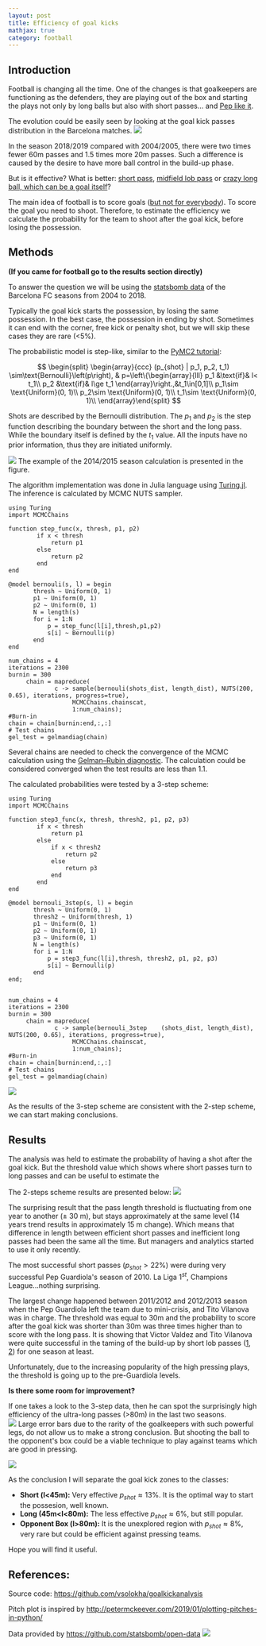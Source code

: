 ```yaml
---
layout: post
title: Efficiency of goal kicks
mathjax: true
category: football
---
```


## Introduction 
Football is changing all the time. One of the changes is that goalkeepers are functioning as the defenders, they are playing out of the box and starting the plays not only by long balls but also with short passes... and [Pep like it](https://www.manchestereveningnews.co.uk/sport/football/football-news/ederson-man-city-midfield-pep-15680675).

The evolution could be easily seen by looking at the goal kick passes distribution in the Barcelona matches. 
![](https://i.imgur.com/d7tFGLr.png)

In the season 2018/2019 compared with 2004/2005, there were two times fewer 60m passes and 1.5 times more 20m passes. Such a difference is caused by the desire to have more ball control in the build-up phase. 

But is it effective?  What is better: [short pass](https://youtu.be/QgAUGWTnt8g?t=198), [midfield lob pass](https://www.youtube.com/watch?v=raNt_hOBeJU&feature=youtu.be&t=34) or [crazy long ball, which can be a goal itself](https://www.youtube.com/watch?v=TLFpWA0O41Q)? 

The main idea of football is to score goals ([but not for everybody](https://www.eurosport.ru/football/russian-premier-league/2019-2020/story_sto7532867.shtml)). To score the goal you need to shoot. Therefore, to estimate the efficiency we calculate the probability for the team to shoot after the goal kick, before losing the possession.

## Methods

**(If you came for football go to the results section directly)**

To answer the question we will be using the [statsbomb data](https://github.com/statsbomb/open-data) of the Barcelona FC seasons from 2004 to 2018. 

Typically the goal kick starts the possession, by losing the same possession. In the best case, the possession in ending by shot. Sometimes it can end with the corner, free kick or penalty shot, but we will skip these cases they are rare (<5%). 

The probabilistic model is step-like, similar to the [PyMC2 tutorial](https://pymc-devs.github.io/pymc/tutorial.html):

$$ \begin{split}     
\begin{array}{ccc}  
(p_{shot} | p_1, p_2, t_1) \sim\text{Bernoulli}\left(p\right), & p=\left\{\begin{array}{lll}             p_1 &\text{if}& l< t_1\\ p_2 &\text{if}& l\ge t_1             \end{array}\right.,&t_1\in[0,1]\\         p_1\sim \text{Uniform}(0, 1)\\         p_2\sim \text{Uniform}(0, 1)\\         t_1\sim \text{Uniform}(0, 1)\\     \end{array}\end{split} $$
 
Shots are described by the Bernoulli distribution. The $p_1$ and $p_2$ is the step function describing the boundary between the short and the long pass. While the boundary itself is defined by the $t_1$ value. All the inputs have no prior information, thus they are initiated uniformly. 

![](https://i.imgur.com/m4MBskS.png)
The example of the 2014/2015 season calculation is presented in the figure.

The algorithm implementation was done in Julia language using [Turing.jl](https://turing.ml/dev/). The inference is calculated by MCMC NUTS sampler.
```julia=
using Turing
import MCMCChains

function step_func(x, thresh, p1, p2)
        if x < thresh
            return p1
        else
            return p2
        end
end

@model bernouli(s, l) = begin
       thresh ~ Uniform(0, 1)
       p1 ~ Uniform(0, 1)
       p2 ~ Uniform(0, 1)
       N = length(s)
       for i = 1:N
           p = step_func(l[i],thresh,p1,p2)
           s[i] ~ Bernoulli(p)
       end
end
   
num_chains = 4
iterations = 2300
burnin = 300
     chain = mapreduce(
             c -> sample(bernouli(shots_dist, length_dist), NUTS(200, 0.65), iterations, progress=true), 
                  MCMCChains.chainscat, 
                  1:num_chains);
#Burn-in
chain = chain[burnin:end,:,:]
# Test chains
gel_test = gelmandiag(chain)
```

Several chains are needed to check the convergence of the MCMC calculation using the [Gelman–Rubin diagnostic](https://arxiv.org/abs/1812.09384). The calculation could be considered converged when the test results are less than $1.1$. 

The calculated probabilities were tested by a 3-step scheme: 
```julia=
using Turing
import MCMCChains

function step3_func(x, thresh, thresh2, p1, p2, p3)
        if x < thresh
            return p1
        else
            if x < thresh2
                return p2
            else
                return p3
            end
        end
end

@model bernouli_3step(s, l) = begin
       thresh ~ Uniform(0, 1)
       thresh2 ~ Uniform(thresh, 1)
       p1 ~ Uniform(0, 1)
       p2 ~ Uniform(0, 1)
       p3 ~ Uniform(0, 1)
       N = length(s)
       for i = 1:N
           p = step3_func(l[i],thresh, thresh2, p1, p2, p3)
           s[i] ~ Bernoulli(p)
       end
end;

   
num_chains = 4
iterations = 2300
burnin = 300
     chain = mapreduce(
             c -> sample(bernouli_3step    (shots_dist, length_dist), NUTS(200, 0.65), iterations, progress=true), 
                  MCMCChains.chainscat, 
                  1:num_chains);
#Burn-in
chain = chain[burnin:end,:,:]
# Test chains
gel_test = gelmandiag(chain)
```
![](https://i.imgur.com/7Qtrr3z.png)

As the results of the 3-step scheme are consistent with the 2-step scheme, we can start making conclusions. 

## Results

The analysis was held to estimate the probability of having a shot after the goal kick. But the threshold value which shows where short passes turn to long passes and can be useful to estimate the 

The 2-steps scheme results are presented below: 
![](https://i.imgur.com/ZqlBIFh.png)

The surprising result that the pass length threshold is fluctuating from one year to another ($\pm$ 30 m), but stays approximately at the same level (14 years trend results in approximately 15 m change). Which means that difference in length between efficient short passes and inefficient long passes had been the same all the time. But managers and analytics started to use it only recently.

The most successful short passes ($p_{shot} > 22\%$) were during very successful Pep Guardiola's season of 2010. La Liga $1^{st}$, Champions League...nothing surprising. 

The largest change happened between 2011/2012 and 2012/2013 season when the Pep Guardiola left the team due to mini-crisis, and Tito Vilanova was in charge. The threshold was equal to 30m and the probability to score after the goal kick was shorter than 30m was three times higher than to score with the long pass. It is showing that Victor Valdez and Tito Vilanova were quite successful in the taming of the build-up by short lob passes ([1](https://www.fourfourtwo.com/performance/skills/victor-valdes-guide-distribution), [2](https://bleacherreport.com/articles/1596674-barcelona-breaking-down-their-formation-and-the-role-of-each-player#slide1)) for one season at least. 

Unfortunately, due to the increasing popularity of the high pressing plays, the threshold is going up to the pre-Guardiola levels. 

**Is there some room for improvement?**

If one takes a look to the 3-step data, then he can spot the surprisingly high efficiency of the ultra-long passes (>80m) in the last two seasons.  
![](https://i.imgur.com/DZ7pMa6.png)
Large error bars due to the rarity of the goalkeepers with such powerful legs, do not allow us to make a strong conclusion. But shooting the ball to the opponent's box could be a viable technique to play against teams which are good in pressing.

![](https://i.imgur.com/STtwYXb.png)

As the conclusion I will separate the goal kick zones to the classes: 
* **Short (l<45m):** Very effective $p_{shot} \approx 13\%$. It is the optimal way to start the possesion, well known. 
* **Long (45m<l<80m):** The less effective $p_{shot} \approx 6\%$, but still popular.
* **Opponent Box (l>80m):** It is the unexplored region with $p_{shot} \approx 8\%$, very rare but could be efficient against pressing teams.

Hope you will find it useful.


## References:

Source code: https://github.com/vsolokha/goalkickanalysis

Pitch plot is inspired by http://petermckeever.com/2019/01/plotting-pitches-in-python/ 

Data provided by https://github.com/statsbomb/open-data
![](https://github.com/statsbomb/open-data/raw/master/stats-bomb-logo.png)
